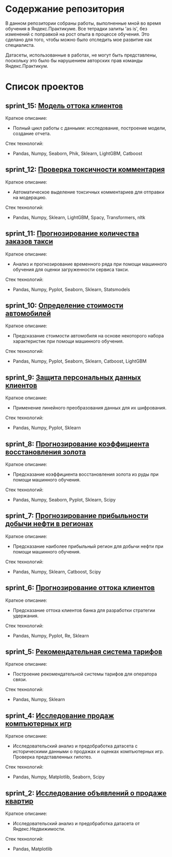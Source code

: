 # Содержание репозитория

В данном репозитории собраны работы, выполненные мной во время обучения в Яндекс.Практикуме. 
Все тетрадки залиты 'as is', без изменений с поправкой на рост опыта в процессе обучения.
Это сделано для того, чтобы можно было отследить мое развитие как специалиста.

Датасеты, использованные в работах, не могут быть представлены, поскольку это было бы нарушением авторских прав команды Яндекс.Практикум.

# Список проектов

## sprint_15: [Модель оттока клиентов](https://github.com/najtm4re/yandex_projects/tree/master/sprint_15_final_project)     
Краткое описание:
- Полный цикл работы с данными: исследование, построение модели, создание отчета.   

Стек технологий: 
- Pandas, Numpy, Seaborn, Phik, Sklearn, LightGBM, Catboost

## sprint_12: [Проверка токсичности комментария ](https://github.com/najtm4re/yandex_projects/tree/master/sprint_12_intro_to_NLP)    
Краткое описание:
- Автоматическое выделение токсичных комментариев для отправки на модерацию.   

Стек технологий: 
- Pandas, Numpy, Sklearn, LightGBM, Spacy, Transformers, nltk

## sprint_11: [Прогнозирование количества заказов такси](https://github.com/najtm4re/yandex_projects/tree/master/sprint_11_time_series)     
Краткое описание:
- Анализ и прогнозирование временного ряда при помощи машинного обучения для оценки загруженности сервиса такси.  

Стек технологий: 
- Pandas, Numpy, Pyplot, Seaborn, Sklearn, Statsmodels

## sprint_10: [Определение стоимости автомобилей](https://github.com/najtm4re/yandex_projects/tree/master/sprint_10_numerical_methods)   
Краткое описание:
- Предсказание стоимости автомобиля на основе некоторого набора характеристик при помощи машинного обучения.   

Стек технологий: 
- Pandas, Numpy, Pyplot, Seaborn, Sklearn, Catboost, LightGBM

## sprint_9: [Защита персональных данных клиентов](https://github.com/najtm4re/yandex_projects/tree/master/sprint_9_linear_algebra)   
Краткое описание:
- Применение линейного преобразования данных для их шифрования.  

Стек технологий: 
- Pandas, Numpy, Pyplot, Sklearn

## sprint_8: [Прогнозирование коэффициента восстановления золота](https://github.com/najtm4re/yandex_projects/tree/master/sprint_8_second_checkpoint)    
Краткое описание:
- Предсказание коэффициента восстановления золота из руды при помощи машинного обучения.  

Стек технологий: 
- Pandas, Numpy, Seaborn, Pyplot, Sklearn, Scipy

## sprint_7: [Прогнозирование прибыльности добычи нефти в регионах](https://github.com/najtm4re/yandex_projects/tree/master/sprint_7_machine_learning_in_business)  
Краткое описание:
- Предсказание наиболее прибыльный регион для добычи нефти при помощи машинного обучения.  

Стек технологий: 
- Pandas, Numpy, Sklearn, Catboost, Scipy

## sprint_6: [Прогнозирование оттока клиентов](https://github.com/najtm4re/yandex_projects/tree/master/sprint_6_supervised_learning)  
Краткое описание:
- Предсказание оттока клиентов банка для разработки стратегии удержания.  

Стек технологий: 
- Pandas, Numpy, Pyplot, Re, Sklearn

## sprint_5: [Рекомендательная система тарифов](https://github.com/najtm4re/yandex_projects/tree/master/sprint_5_intro_to_machine_learning)
Краткое описание:
- Построение рекомендательной системы тарифов для оператора связи.  

Стек технологий:  
- Pandas, Numpy, Sklearn

## sprint_4: [Исследование продаж компъютерных игр](https://github.com/najtm4re/yandex_projects/tree/master/sprint_4_first_checkpoint)  
Краткое описание:
- Исследовательский анализ и предобработка датасета с историческими данными о продажах и оценках компъютерных игр. Проверка представленных гипотез.   

Стек технологий: 
- Pandas, Numpy, Matplotlib, Seaborn, Scipy

## sprint_2: [Исследование объявлений о продаже квартир](https://github.com/najtm4re/yandex_projects/tree/master/sprint_2_EDA)   
Краткое описание:
- Исследовательский анализ и предобработка датасета от Яндекс.Недвижимости.   

Стек технологий: 
- Pandas, Matplotlib
  

  

  

  

  

  

  

  

  


